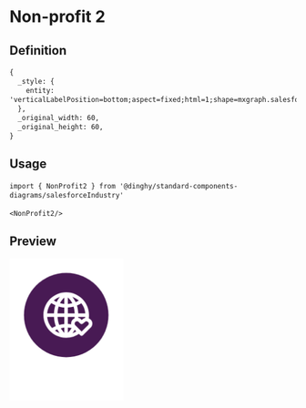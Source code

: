 # Non-profit 2

## Definition

```
{
  _style: { 
    entity: 'verticalLabelPosition=bottom;aspect=fixed;html=1;shape=mxgraph.salesforce.non_profit2;',
  },
  _original_width: 60,
  _original_height: 60,
}
```

## Usage

```
import { NonProfit2 } from '@dinghy/standard-components-diagrams/salesforceIndustry'

<NonProfit2/>
```

## Preview

<img src="./non-profit-2.png" width="200"/>
